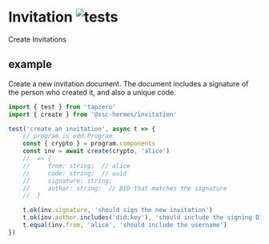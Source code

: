 # Invitation ![tests](https://github.com/nichoth/template-ts/actions/workflows/nodejs.yml/badge.svg)

Create Invitations

## example
Create a new invitation document. The document includes a signature of the person who created it, and also a unique code.

```js
import { test } from 'tapzero'
import { create } from '@ssc-hermes/invitation'

test('create an invitation', async t => {
    // program is odd.Program
    const { crypto } = program.components
    const inv = await create(crypto, 'alice')
    //  => {
    //     from: string;  // alice
    //     code: string;  // uuid
    //     signature: string;
    //     author: string;  // DID that matches the signature
    //  }

    t.ok(inv.signature, 'should sign the new invitation')
    t.ok(inv.author.includes('did:key'), 'should include the signing DID')
    t.equal(inv.from, 'alice', 'should include the username')
})
```
